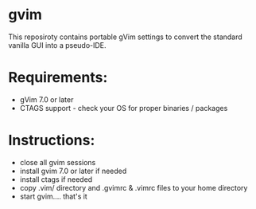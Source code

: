 gvim
====
This reposiroty contains portable gVim settings to convert the standard vanilla GUI into a pseudo-IDE.

Requirements:
=============
- gVim 7.0 or later
- CTAGS support - check your OS for proper binaries / packages

Instructions:
=============
- close all gvim sessions
- install gvim 7.0 or later if needed
- install ctags if needed
- copy .vim/ directory and .gvimrc & .vimrc files to your home directory
- start gvim.... that's it

